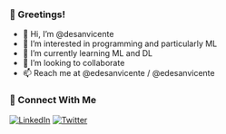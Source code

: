 ### 🤝 Greetings!

- 👋 Hi, I’m @desanvicente
- 👀 I’m interested in programming and particularly ML
- 🌱 I’m currently learning ML and DL
- 💞️ I’m looking to collaborate
- 📫 Reach me at @edesanvicente / @edesanvicente

### 🤝 Connect With Me
[![LinkedIn](https://img.shields.io/badge/linkedin-%230077B5.svg?style=for-the-badge&logo=linkedin&logoColor=white)](https://www.linkedin.com/in/eduardodesanvicente/)
[![Twitter](https://img.shields.io/badge/Twitter-1DA1F2?style=for-the-badge&logo=Twitter&logoColor=white)](https://twitter.com/edesanvicente)

<!---
desanvicente/desanvicente is a ✨ special ✨ repository because its `README.md` (this file) appears on your GitHub profile.
You can click the Preview link to take a look at your changes.
--->
